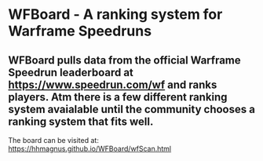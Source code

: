 # WFBoard - A ranking system for Warframe Speedruns

WFBoard pulls data from the official Warframe Speedrun leaderboard at https://www.speedrun.com/wf and ranks players. Atm there is a few different ranking system avaialable until the community chooses a ranking system that fits well.
--
The board can be visited at: https://hhmagnus.github.io/WFBoard/wfScan.html

